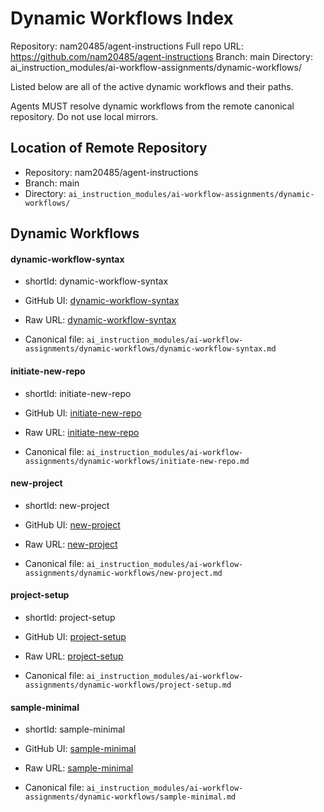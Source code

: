 # Dynamic Workflows Index

Repository: nam20485/agent-instructions
Full repo URL: https://github.com/nam20485/agent-instructions
Branch: main
Directory: ai_instruction_modules/ai-workflow-assignments/dynamic-workflows/

Listed below are all of the active dynamic workflows and their paths.

Agents MUST resolve dynamic workflows from the remote canonical repository. Do not use local mirrors.

## Location of Remote Repository

- Repository: nam20485/agent-instructions
- Branch: main
- Directory: `ai_instruction_modules/ai-workflow-assignments/dynamic-workflows/`

## Dynamic Workflows 

#### dynamic-workflow-syntax

- shortId: dynamic-workflow-syntax

- GitHub UI: [dynamic-workflow-syntax](https://github.com/nam20485/agent-instructions/blob/main/ai_instruction_modules/ai-workflow-assignments/dynamic-workflows/dynamic-workflow-syntax.md)
- Raw URL:   [dynamic-workflow-syntax](https://raw.githubusercontent.com/nam20485/agent-instructions/main/ai_instruction_modules/ai-workflow-assignments/dynamic-workflows/dynamic-workflow-syntax.md)
- Canonical file: `ai_instruction_modules/ai-workflow-assignments/dynamic-workflows/dynamic-workflow-syntax.md`

#### initiate-new-repo

- shortId: initiate-new-repo

- GitHub UI: [initiate-new-repo](https://github.com/nam20485/agent-instructions/blob/main/ai_instruction_modules/ai-workflow-assignments/dynamic-workflows/initiate-new-repo.md)
- Raw URL:   [initiate-new-repo](https://raw.githubusercontent.com/nam20485/agent-instructions/main/ai_instruction_modules/ai-workflow-assignments/dynamic-workflows/initiate-new-repo.md)
- Canonical file: `ai_instruction_modules/ai-workflow-assignments/dynamic-workflows/initiate-new-repo.md`

#### new-project

- shortId: new-project

- GitHub UI: [new-project](https://github.com/nam20485/agent-instructions/blob/main/ai_instruction_modules/ai-workflow-assignments/dynamic-workflows/new-project.md)
- Raw URL:   [new-project](https://raw.githubusercontent.com/nam20485/agent-instructions/main/ai_instruction_modules/ai-workflow-assignments/dynamic-workflows/new-project.md)
- Canonical file: `ai_instruction_modules/ai-workflow-assignments/dynamic-workflows/new-project.md`

#### project-setup

- shortId: project-setup

- GitHub UI: [project-setup](https://github.com/nam20485/agent-instructions/blob/main/ai_instruction_modules/ai-workflow-assignments/dynamic-workflows/project-setup.md)
- Raw URL:   [project-setup](https://raw.githubusercontent.com/nam20485/agent-instructions/main/ai_instruction_modules/ai-workflow-assignments/dynamic-workflows/project-setup.md)
- Canonical file: `ai_instruction_modules/ai-workflow-assignments/dynamic-workflows/project-setup.md`

#### sample-minimal

- shortId: sample-minimal

- GitHub UI: [sample-minimal](https://github.com/nam20485/agent-instructions/blob/main/ai_instruction_modules/ai-workflow-assignments/dynamic-workflows/sample-minimal.md)
- Raw URL:   [sample-minimal](https://raw.githubusercontent.com/nam20485/agent-instructions/main/ai_instruction_modules/ai-workflow-assignments/dynamic-workflows/sample-minimal.md)
- Canonical file: `ai_instruction_modules/ai-workflow-assignments/dynamic-workflows/sample-minimal.md`

